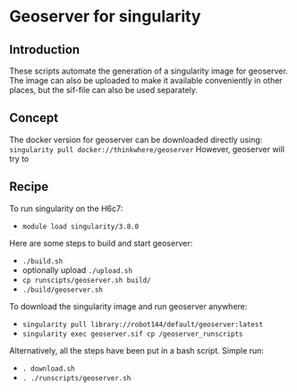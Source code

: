 
# Geoserver for singularity

## Introduction

These scripts automate the generation of a singularity image for geoserver. The image can also be uploaded to make it available conveniently in other places, but the sif-file can also be used separately.

## Concept

The docker version for geoserver can be downloaded directly using:
`singularity pull docker://thinkwhere/geoserver`
However, geoserver will try to

## Recipe

To run singularity on the H6c7:
- `module load singularity/3.8.0`

Here are some steps to build and start geoserver:
- `./build.sh`
- optionally upload `./upload.sh`
- `cp runscipts/geoserver.sh build/`
- `./build/geoserver.sh`

To download the singularity image and run geoserver anywhere:
- `singularity pull library://robot144/default/geoserver:latest`
- `singularity exec geoserver.sif cp /geoserver_runscripts`

Alternatively, all the steps have been put in a bash script. Simple run:
- `. download.sh`
- `. ./runscripts/geoserver.sh`
